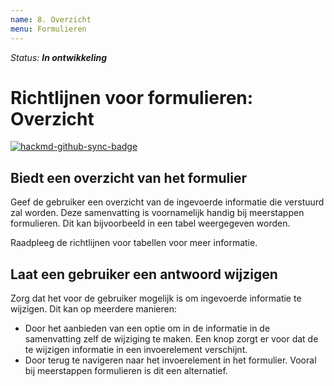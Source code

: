 ```yaml
---
name: 8. Overzicht
menu: Formulieren
---
```


_Status: **In ontwikkeling**_

# Richtlijnen voor formulieren: Overzicht

[![hackmd-github-sync-badge](https://hackmd.io/lPnQNMiySWqeii_f1MDtaA/badge)](https://hackmd.io/lPnQNMiySWqeii_f1MDtaA)

## Biedt een overzicht van het formulier

Geef de gebruiker een overzicht van de ingevoerde informatie die verstuurd zal worden. Deze samenvatting is voornamelijk handig bij meerstappen formulieren. Dit kan bijvoorbeeld in een tabel weergegeven worden.

Raadpleeg de richtlijnen voor tabellen voor meer informatie.

## Laat een gebruiker een antwoord wijzigen

Zorg dat het voor de gebruiker mogelijk is om ingevoerde informatie te wijzigen. Dit kan op meerdere manieren:

- Door het aanbieden van een optie om in de informatie in de samenvatting zelf de wijziging te maken. Een knop zorgt er voor dat de te wijzigen informatie in een invoerelement verschijnt.
- Door terug te navigeren naar het invoerelement in het formulier. Vooral bij meerstappen formulieren is dit een alternatief.